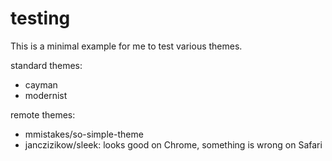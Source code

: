 # testing

This is a minimal example for me to test various themes.

standard themes: 
* cayman
* modernist

remote themes:
* mmistakes/so-simple-theme
* janczizikow/sleek: looks good on Chrome, something is wrong on Safari
